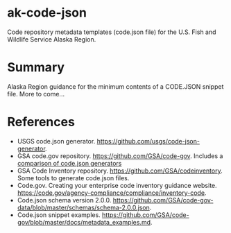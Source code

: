 # ak-code-json
Code repository metadata templates (code.json file) for the U.S. Fish and Wildlife Service Alaska Region.

# Summary
Alaska Region guidance for the minimum contents of a CODE.JSON snippet file. More to come...

# References
  - USGS code.json generator. https://github.com/usgs/code-json-generator.
  - GSA code.gov repository. https://github.com/GSA/code-gov. Includes a [comparison of code.json generators](https://github.com/GSA/code-gov/blob/master/docs/code_json_generators.md)
  - GSA Code Inventory repository. https://github.com/GSA/codeinventory. Some tools to generate code.json files.
  - Code.gov. Creating your enterprise code inventory guidance website. https://code.gov/agency-compliance/compliance/inventory-code.
  - Code.json schema version 2.0.0. https://github.com/GSA/code-gov-data/blob/master/schemas/schema-2.0.0.json.
  - Code.json snippet examples. https://github.com/GSA/code-gov/blob/master/docs/metadata_examples.md.
  
